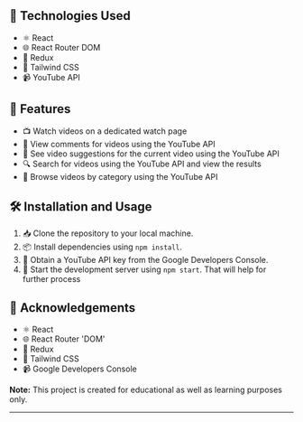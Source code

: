 # 


## 🚀 Technologies Used

- ⚛️ React
- 🌐 React Router DOM
- 🚀 Redux
- 🎨 Tailwind CSS
- 📹 YouTube API

## 🎉 Features

- 📺 Watch videos on a dedicated watch page
- 💬 View comments for videos using the YouTube API
- 🎥 See video suggestions for the current video using the YouTube API
- 🔍 Search for videos using the YouTube API and view the results
- 🎥 Browse videos by category using the YouTube API

## 🛠️ Installation and Usage

1. 📥 Clone the repository to your local machine.
2. 📦 Install dependencies using `npm install`.
3. 🔑 Obtain a YouTube API key from the Google Developers Console.
4. 🚀 Start the development server using `npm start`. That will help for further process

## 💖 Acknowledgements

- ⚛️ React
- 🌐 React Router 'DOM'
- 🚀 Redux
- 🎨 Tailwind CSS
- 📹 Google Developers Console

**Note:** This project is created for educational as well as learning purposes only.

---
